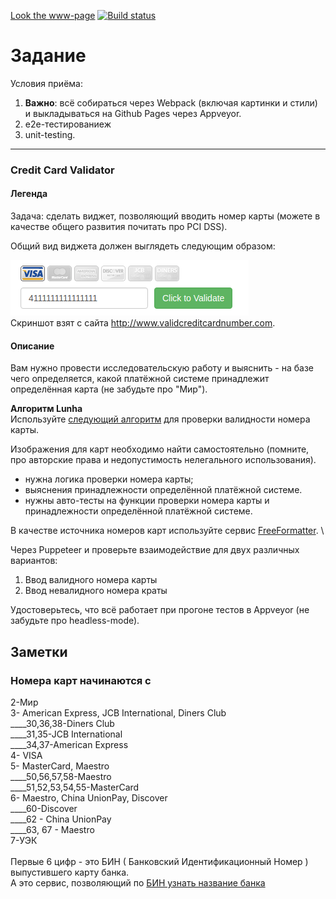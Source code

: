 [Look the www-page](https://tryd0g0lik.github.io/frontend_testing_net/) [![Build status](https://ci.appveyor.com/api/projects/status/rm29bx779xbway5p?svg=true)](https://ci.appveyor.com/project/Tryd0g0lik/frontend-testing-net)
# Задание

Условия приёма:

1. **Важно**: всё собираться через Webpack (включая картинки и стили) и выкладываться на Github Pages через Appveyor.
1. e2e-тестированиеж
1. unit-testing.

---

### Credit Card Validator

#### Легенда

Задача: сделать виджет, позволяющий вводить номер карты (можете в качестве общего развития почитать про PCI DSS).

Общий вид виджета должен выглядеть следующим образом:

![sasas](./src/pic/validator.png) \
Скриншот взят с сайта http://www.validcreditcardnumber.com.


#### Описание
Вам нужно провести исследовательскую работу и выяснить - на базе чего определяется, какой платёжной системе принадлежит определённая карта (не забудьте про "Мир").

**Алгоритм Lunha** \
Используйте [следующий алгоритм](https://en.wikipedia.org/wiki/Luhn_algorithm) для проверки валидности номера карты.

Изображения для карт необходимо найти самостоятельно (помните, про авторские права и недопустимость нелегального использования). 

+ нужна логика проверки номера карты;
+ выяснения принадлежности определённой платёжной системе.
+ нужны авто-тесты на функции проверки номера карты и принадлежности определённой платёжной системе.

В качестве источника номеров карт используйте сервис [FreeFormatter](https://www.freeformatter.com/credit-card-number-generator-validator.html). \


Через Puppeteer и проверьте взаимодействие для двух различных вариантов:
1. Ввод валидного номера карты
1. Ввод невалидного номера краты

Удостоверьтесь, что всё работает при прогоне тестов в Appveyor (не забудьте про headless-mode).

## Заметки
### Номера карт начинаются с

2-Мир \
3- American Express, JCB International, Diners Club \
____30,36,38-Diners Club \
____31,35-JCB International \
____34,37-American Express \
4- VISA \
5- MasterCard, Maestro \
____50,56,57,58-Maestro \
____51,52,53,54,55-MasterCard \
6- Maestro, China UnionPay, Discover \
____60-Discover \
____62 - China UnionPay \
____63, 67 - Maestro \
7-УЭК \
<br>
Первые 6 цифр - это БИН ( Банковский Идентификационный Номер ) выпустившего карту банка. \
А это сервис, позволяющий по [БИН узнать название банка](https://psm7.com/bin-card)

